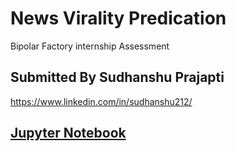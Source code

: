 # News Virality Predication
 Bipolar Factory internship Assessment
 ## Submitted By Sudhanshu Prajapti 
 https://www.linkedin.com/in/sudhanshu212/
 ## [Jupyter Notebook](/viral_predication.ipynb)
